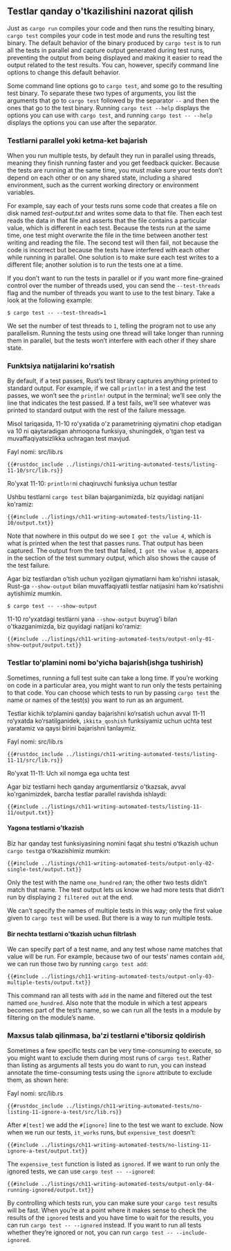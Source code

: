 ## Testlar qanday o'tkazilishini nazorat qilish

Just as `cargo run` compiles your code and then runs the resulting binary, `cargo test` compiles your code in test mode and runs the resulting test binary. The default behavior of the binary produced by `cargo test` is to run all the tests in parallel and capture output generated during test runs, preventing the output from being displayed and making it easier to read the output related to the test results. You can, however, specify command line options to change this default behavior.

Some command line options go to `cargo test`, and some go to the resulting test binary. To separate these two types of arguments, you list the arguments that go to `cargo test` followed by the separator `--` and then the ones that go to the test binary. Running `cargo test --help` displays the options you can use with `cargo test`, and running `cargo test -- --help` displays the options you can use after the separator.

### Testlarni parallel yoki ketma-ket bajarish

When you run multiple tests, by default they run in parallel using threads, meaning they finish running faster and you get feedback quicker. Because the tests are running at the same time, you must make sure your tests don’t depend on each other or on any shared state, including a shared environment, such as the current working directory or environment variables.

For example, say each of your tests runs some code that creates a file on disk named *test-output.txt* and writes some data to that file. Then each test reads the data in that file and asserts that the file contains a particular value, which is different in each test. Because the tests run at the same time, one test might overwrite the file in the time between another test writing and reading the file. The second test will then fail, not because the code is incorrect but because the tests have interfered with each other while running in parallel. One solution is to make sure each test writes to a different file; another solution is to run the tests one at a time.

If you don’t want to run the tests in parallel or if you want more fine-grained control over the number of threads used, you can send the `--test-threads` flag and the number of threads you want to use to the test binary. Take a look at the following example:

```console
$ cargo test -- --test-threads=1
```

We set the number of test threads to `1`, telling the program not to use any parallelism. Running the tests using one thread will take longer than running them in parallel, but the tests won’t interfere with each other if they share state.

### Funktsiya natijalarini ko'rsatish

By default, if a test passes, Rust’s test library captures anything printed to standard output. For example, if we call `println!` in a test and the test passes, we won’t see the `println!` output in the terminal; we’ll see only the line that indicates the test passed. If a test fails, we’ll see whatever was printed to standard output with the rest of the failure message.

Misol tariqasida, 11-10 ro'yxatida o'z parametrining qiymatini chop etadigan va 10 ni qaytaradigan ahmoqona funksiya, shuningdek, o'tgan test va muvaffaqiyatsizlikka uchragan test mavjud.

<span class="filename">Fayl nomi: src/lib.rs</span>

```rust,panics,noplayground
{{#rustdoc_include ../listings/ch11-writing-automated-tests/listing-11-10/src/lib.rs}}
```


<span class="caption">Ro'yxat 11-10: `println!`ni chaqiruvchi funksiya uchun testlar</span>

Ushbu testlarni `cargo test` bilan bajarganimizda, biz quyidagi natijani ko'ramiz:

```console
{{#include ../listings/ch11-writing-automated-tests/listing-11-10/output.txt}}
```

Note that nowhere in this output do we see `I got the value 4`, which is what is printed when the test that passes runs. That output has been captured. The output from the test that failed, `I got the value 8`, appears in the section of the test summary output, which also shows the cause of the test failure.

Agar biz testlardan o'tish uchun yozilgan qiymatlarni ham ko'rishni istasak, Rust-ga `--show-output` bilan muvaffaqiyatli testlar natijasini ham ko'rsatishni aytishimiz mumkin.

```console
$ cargo test -- --show-output
```

11-10 ro'yxatdagi testlarni yana `--show-output` buyrug'i bilan o'tkazganimizda, biz quyidagi natijani ko'ramiz:

```console
{{#include ../listings/ch11-writing-automated-tests/output-only-01-show-output/output.txt}}
```

### Testlar to'plamini nomi bo'yicha bajarish(ishga tushirish)

Sometimes, running a full test suite can take a long time. If you’re working on code in a particular area, you might want to run only the tests pertaining to that code. You can choose which tests to run by passing `cargo test` the name or names of the test(s) you want to run as an argument.

Testlar kichik to‘plamini qanday bajarishni ko‘rsatish uchun avval 11-11 ro‘yxatda ko‘rsatilganidek, `ikkita_qoshish` funksiyamiz uchun uchta test yaratamiz va qaysi birini bajarishni tanlaymiz.

<span class="filename">Fayl nomi: src/lib.rs</span>

```rust,noplayground
{{#rustdoc_include ../listings/ch11-writing-automated-tests/listing-11-11/src/lib.rs}}
```


<span class="caption">Ro'yxat 11-11: Uch xil nomga ega uchta test</span>

Agar biz testlarni hech qanday argumentlarsiz o'tkazsak, avval ko'rganimizdek, barcha testlar parallel ravishda ishlaydi:

```console
{{#include ../listings/ch11-writing-automated-tests/listing-11-11/output.txt}}
```

#### Yagona testlarni o'tkazish

Biz har qanday test funksiyasining nomini faqat shu testni oʻtkazish uchun `cargo test`ga oʻtkazishimiz mumkin:

```console
{{#include ../listings/ch11-writing-automated-tests/output-only-02-single-test/output.txt}}
```

Only the test with the name `one_hundred` ran; the other two tests didn’t match that name. The test output lets us know we had more tests that didn’t run by displaying `2 filtered out` at the end.

We can’t specify the names of multiple tests in this way; only the first value given to `cargo test` will be used. But there is a way to run multiple tests.

#### Bir nechta testlarni o'tkazish uchun filtrlash

We can specify part of a test name, and any test whose name matches that value will be run. For example, because two of our tests’ names contain `add`, we can run those two by running `cargo test add`:

```console
{{#include ../listings/ch11-writing-automated-tests/output-only-03-multiple-tests/output.txt}}
```

This command ran all tests with `add` in the name and filtered out the test named `one_hundred`. Also note that the module in which a test appears becomes part of the test’s name, so we can run all the tests in a module by filtering on the module’s name.

### Maxsus talab qilinmasa, ba'zi testlarni e'tiborsiz qoldirish

Sometimes a few specific tests can be very time-consuming to execute, so you might want to exclude them during most runs of `cargo test`. Rather than listing as arguments all tests you do want to run, you can instead annotate the time-consuming tests using the `ignore` attribute to exclude them, as shown here:

<span class="filename">Fayl nomi: src/lib.rs</span>

```rust,noplayground
{{#rustdoc_include ../listings/ch11-writing-automated-tests/no-listing-11-ignore-a-test/src/lib.rs}}
```

After `#[test]` we add the `#[ignore]` line to the test we want to exclude. Now when we run our tests, `it_works` runs, but `expensive_test` doesn’t:

```console
{{#include ../listings/ch11-writing-automated-tests/no-listing-11-ignore-a-test/output.txt}}
```

The `expensive_test` function is listed as `ignored`. If we want to run only the ignored tests, we can use `cargo test -- --ignored`:

```console
{{#include ../listings/ch11-writing-automated-tests/output-only-04-running-ignored/output.txt}}
```

By controlling which tests run, you can make sure your `cargo test` results will be fast. When you’re at a point where it makes sense to check the results of the `ignored` tests and you have time to wait for the results, you can run `cargo test -- --ignored` instead. If you want to run all tests whether they’re ignored or not, you can run `cargo test -- --include-ignored`.

